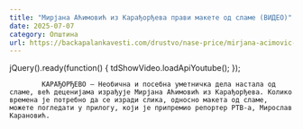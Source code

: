 ```yaml
---
title: "Мирјана Аћимовић из Карађорђева прави макете од сламе (ВИДЕО)"
date: 2025-07-07
category: Општина
url: https://backapalankavesti.com/drustvo/nase-price/mirjana-acimovic-iz-karadjordjeva-pravi-makete-od-slame-video/
---
```


jQuery().ready(function() {
                            tdShowVideo.loadApiYoutube(); 
                        });
                        
                    
            КАРАЂОРЂЕВО – Необична и посебна уметничка дела настала од сламе, већ деценијама израђује Мирјана Аћимовић из Карађорђева. Колико времена је потребно да се изради слика, односно макета од сламе, можете погледати у прилогу, који је припремио репортер РТВ-а, Мирослав Карановић.
